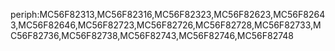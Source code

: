 periph:MC56F82313,MC56F82316,MC56F82323,MC56F82623,MC56F82643,MC56F82646,MC56F82723,MC56F82726,MC56F82728,MC56F82733,MC56F82736,MC56F82738,MC56F82743,MC56F82746,MC56F82748
